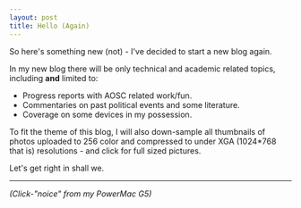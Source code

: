 ```yaml
---
layout: post
title: Hello (Again)
---
```


So here's something new (not) - I've decided to start a new blog again.

In my new blog there will be only technical and academic related topics,
including **and** limited to:

- Progress reports with AOSC related work/fun.
- Commentaries on past political events and some literature.
- Coverage on some devices in my possession.

To fit the theme of this blog, I will also down-sample all thumbnails of
photos uploaded to 256 color and compressed to under XGA (1024*768 that is)
resolutions - and click for full sized pictures.

Let's get right in shall we.

-------------------------------------

*(Click-"noice" from my PowerMac G5)*
